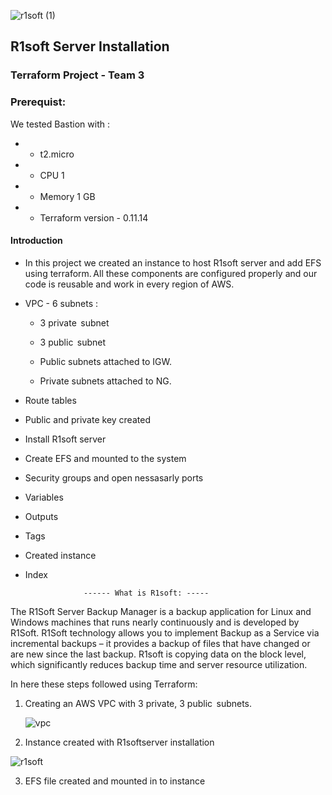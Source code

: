 ![r1soft (1)](https://user-images.githubusercontent.com/63433671/81338592-82010d80-9072-11ea-85a5-cdb4ecd7608d.jpg)

## **R1soft Server Installation**
                          
                          
                          
                          
                          
                          
                          
### Terraform Project - Team 3

### Prerequist:

We tested Bastion with  :
-  - t2.micro 
-  - CPU 1
- - Memory 1 GB
-  - Terraform version - 0.11.14




#### Introduction 

 * In this project we created an instance to host R1soft server and add EFS using terraform. All these components are configured properly and our code is reusable and work in every region of AWS.

*  VPC - 6 subnets :
    - 3 private  subnet
    - 3 public   subnet

    - Public subnets attached to IGW.  

    - Private subnets attached to NG.  

* Route tables 
 
* Public and private key created

* Install R1soft server

* Create EFS and mounted to the system

* Security groups and open nessasarly ports

* Variables

* Outputs

* Tags

* Created instance

* Index
 


                   ------ What is R1soft: -----
 
 The R1Soft Server Backup Manager is a backup application for Linux and Windows machines that runs nearly continuously and is developed by R1Soft. R1Soft technology allows you to implement Backup as a Service via incremental backups – it provides a backup of files that have changed or are new since the last backup. R1soft is copying data on the block level, which significantly reduces backup time and server resource utilization.



In here these steps followed using Terraform: 

1. Creating an AWS VPC  with 3 private, 3 public  subnets.

   ![vpc](https://user-images.githubusercontent.com/63433671/81337892-5f222980-9071-11ea-850a-628bf0540e01.png)


2. Instance created with R1softserver installation 

![r1soft](https://user-images.githubusercontent.com/63433671/81338377-26368480-9072-11ea-92b8-e244d84735a8.jpg)


3. EFS file created and mounted in to instance

 

